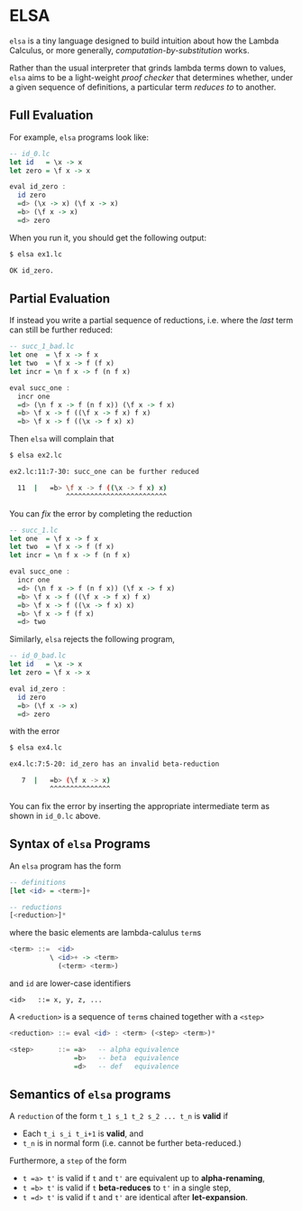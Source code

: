 # ELSA

`elsa` is a tiny language designed to build
intuition about how the Lambda Calculus, or
more generally, _computation-by-substitution_ works.

Rather than the usual interpreter that grinds
lambda terms down to values, `elsa` aims to be
a light-weight _proof checker_ that determines
whether, under a given sequence of definitions,
a particular term _reduces to_ to another.

## Full Evaluation

For example, `elsa` programs look like:

```haskell
-- id_0.lc
let id   = \x -> x
let zero = \f x -> x

eval id_zero :
  id zero
  =d> (\x -> x) (\f x -> x)
  =b> (\f x -> x)
  =d> zero
```

When you run it, you should get the following output:

```bash
$ elsa ex1.lc

OK id_zero.
```

## Partial Evaluation

If instead you write a partial sequence of
reductions, i.e. where the _last_ term can
still be further reduced:

```haskell
-- succ_1_bad.lc
let one  = \f x -> f x
let two  = \f x -> f (f x)
let incr = \n f x -> f (n f x)

eval succ_one :
  incr one
  =d> (\n f x -> f (n f x)) (\f x -> f x)
  =b> \f x -> f ((\f x -> f x) f x)
  =b> \f x -> f ((\x -> f x) x)
```

Then `elsa` will complain that

```bash
$ elsa ex2.lc

ex2.lc:11:7-30: succ_one can be further reduced

  11  |   =b> \f x -> f ((\x -> f x) x)
              ^^^^^^^^^^^^^^^^^^^^^^^^^
```

You can _fix_ the error by completing the reduction

```haskell
-- succ_1.lc
let one  = \f x -> f x
let two  = \f x -> f (f x)
let incr = \n f x -> f (n f x)

eval succ_one :
  incr one
  =d> (\n f x -> f (n f x)) (\f x -> f x)
  =b> \f x -> f ((\f x -> f x) f x)
  =b> \f x -> f ((\x -> f x) x)
  =b> \f x -> f (f x)
  =d> two
```

Similarly, `elsa` rejects the following program,

```haskell
-- id_0_bad.lc
let id   = \x -> x
let zero = \f x -> x

eval id_zero :
  id zero
  =b> (\f x -> x)
  =d> zero
```

with the error

```bash
$ elsa ex4.lc

ex4.lc:7:5-20: id_zero has an invalid beta-reduction

   7  |   =b> (\f x -> x)
          ^^^^^^^^^^^^^^^
```

You can fix the error by inserting the appropriate
intermediate term as shown in `id_0.lc` above.

## Syntax of `elsa` Programs

An `elsa` program has the form

```haskell
-- definitions
[let <id> = <term>]+

-- reductions
[<reduction>]*
```

where the basic elements are lambda-calulus `term`s

```haskell
<term> ::=  <id>
          \ <id>+ -> <term>
            (<term> <term>)
```

and `id` are lower-case identifiers            

```
<id>   ::= x, y, z, ...
```

A `<reduction>` is a sequence of `term`s chained together
with a `<step>`

```haskell
<reduction> ::= eval <id> : <term> (<step> <term>)*

<step>      ::= =a>   -- alpha equivalence
                =b>   -- beta  equivalence
                =d>   -- def   equivalence
```


## Semantics of `elsa` programs

A `reduction` of the form `t_1 s_1 t_2 s_2 ... t_n` is **valid** if

* Each `t_i s_i t_i+1` is **valid**, and
* `t_n` is in normal form (i.e. cannot be further beta-reduced.)

Furthermore, a `step` of the form  

* `t =a> t'` is valid if `t` and `t'` are equivalent up to **alpha-renaming**,
* `t =b> t'` is valid if `t` **beta-reduces** to `t'` in a single step,
* `t =d> t'` is valid if `t` and `t'` are identical after **let-expansion**.
